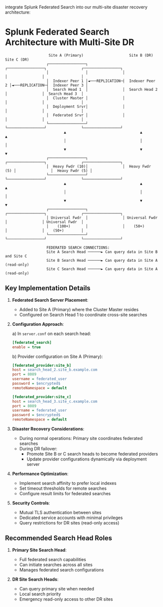  integrate Splunk Federated Search into our multi-site disaster recovery architecture:

# Splunk Federated Search Architecture with Multi-Site DR

```
                    Site A (Primary)                     Site B (DR)                     Site C (DR)
                   ┌─────────────────┐                ┌─────────────────┐                ┌─────────────────┐
                   │                 │                │                 │                │                 │
                   │  Indexer Peer 1 │◄───REPLICATION─┤  Indexer Peer 2 │◄───REPLICATION─┤  Indexer Peer 3 │
                   │  Search Head 1  │                │  Search Head 2  │                │  Search Head 3  │
                   │  Cluster Master │                │                 │                │                 │
                   │  Deployment Srvr│                │                 │                │                 │
                   │  Federated Srvr │                │                 │                │                 │
                   └─────────────────┘                └─────────────────┘                └─────────────────┘
                           ▲                                  ▲                                  ▲
                           │                                  │                                  │
                           ▼                                  ▼                                  ▼
                   ┌─────────────────┐                ┌─────────────────┐                ┌─────────────────┐
                   │  Heavy Fwdr (10)│                │  Heavy Fwdr (5) │                │  Heavy Fwdr (5) │
                   └─────────────────┘                └─────────────────┘                └─────────────────┘
                           ▲                                  ▲                                  ▲
                           │                                  │                                  │
                           ▼                                  ▼                                  ▼
                   ┌─────────────────┐                ┌─────────────────┐                ┌─────────────────┐
                   │ Universal Fwdr  │                │ Universal Fwdr  │                │ Universal Fwdr  │
                   │    (100+)       │                │    (50+)        │                │    (50+)        │
                   └─────────────────┘                └─────────────────┘                └─────────────────┘

                   FEDERATED SEARCH CONNECTIONS:
                   Site A Search Head ──────► Can query data in Site B and Site C
                   Site B Search Head ──────► Can query data in Site A (read-only)
                   Site C Search Head ──────► Can query data in Site A (read-only)
```

## Key Implementation Details

1. **Federated Search Server Placement**:
   - Added to Site A (Primary) where the Cluster Master resides
   - Configured on Search Head 1 to coordinate cross-site searches

2. **Configuration Approach**:

   a) In `server.conf` on each search head:
   ```ini
   [federated_search]
   enable = true
   ```

   b) Provider configuration on Site A (Primary):
   ```ini
   [federated_provider:site_b]
   host = search_head_2.site_b.example.com
   port = 8089
   username = federated_user
   password = $encrypted$
   remoteNamespace = default

   [federated_provider:site_c]
   host = search_head_3.site_c.example.com
   port = 8089
   username = federated_user
   password = $encrypted$
   remoteNamespace = default
   ```

3. **Disaster Recovery Considerations**:
   - During normal operations: Primary site coordinates federated searches
   - During DR failover: 
     - Promote Site B or C search heads to become federated providers
     - Update provider configurations dynamically via deployment server

4. **Performance Optimization**:
   - Implement search affinity to prefer local indexes
   - Set timeout thresholds for remote searches
   - Configure result limits for federated searches

5. **Security Controls**:
   - Mutual TLS authentication between sites
   - Dedicated service accounts with minimal privileges
   - Query restrictions for DR sites (read-only access)

## Recommended Search Head Roles

1. **Primary Site Search Head**:
   - Full federated search capabilities
   - Can initiate searches across all sites
   - Manages federated search configurations

2. **DR Site Search Heads**:
   - Can query primary site when needed
   - Local search priority
   - Emergency read-only access to other DR sites
